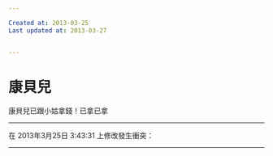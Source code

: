 ```yaml
---

Created at: 2013-03-25
Last updated at: 2013-03-27


---
```


# 康貝兒


康貝兒已跟小姑拿錢！已拿已拿

* * *

在 2013年3月25日 3:43:31 上修改發生衝突：

* * *

